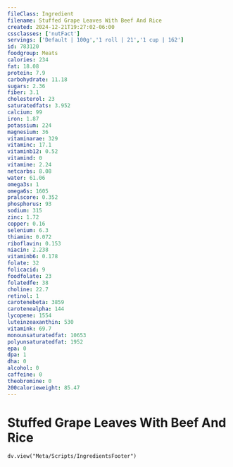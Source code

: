 ```yaml
---
fileClass: Ingredient
filename: Stuffed Grape Leaves With Beef And Rice
created: 2024-12-21T19:27:02-06:00
cssclasses: ['nutFact']
servings: ['Default | 100g','1 roll | 21','1 cup | 162']
id: 783120
foodgroup: Meats
calories: 234
fat: 18.08
protein: 7.9
carbohydrate: 11.18
sugars: 2.36
fiber: 3.1
cholesterol: 23
saturatedfats: 3.952
calcium: 99
iron: 1.87
potassium: 224
magnesium: 36
vitaminarae: 329
vitaminc: 17.1
vitaminb12: 0.52
vitamind: 0
vitamine: 2.24
netcarbs: 8.08
water: 61.06
omega3s: 1
omega6s: 1605
pralscore: 0.352
phosphorus: 93
sodium: 315
zinc: 1.72
copper: 0.16
selenium: 6.3
thiamin: 0.072
riboflavin: 0.153
niacin: 2.238
vitaminb6: 0.178
folate: 32
folicacid: 9
foodfolate: 23
folatedfe: 38
choline: 22.7
retinol: 1
carotenebeta: 3859
carotenealpha: 144
lycopene: 1554
luteinzeaxanthin: 530
vitamink: 69.7
monounsaturatedfat: 10653
polyunsaturatedfat: 1952
epa: 0
dpa: 1
dha: 0
alcohol: 0
caffeine: 0
theobromine: 0
200calorieweight: 85.47
---
```


# Stuffed Grape Leaves With Beef And Rice

```dataviewjs
dv.view("Meta/Scripts/IngredientsFooter")
```